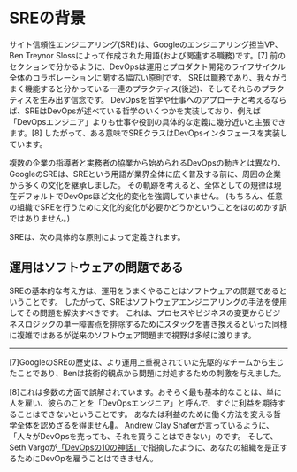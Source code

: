 # SREの背景

サイト信頼性エンジニアリング(SRE)は、Googleのエンジニアリング担当VP、Ben Treynor Slossによって作成された用語(および関連する職務)です。[7]
前のセクションで分かるように、DevOpsは運用とプロダクト開発のライフサイクル全体のコラボレーションに関する幅広い原則です。
SREは職務であり、我々がうまく機能すると分かっている一連のプラクティス(後述)、そしてそれらのプラクティスを生み出す信念です。
DevOpsを哲学や仕事へのアプローチと考えるならば、SREはDevOpsが述べている哲学のいくつかを実装しており、例えば 「DevOpsエンジニア」よりも仕事や役割の具体的な定義に幾分近いと主張できます。[8]
したがって、ある意味でSREクラスはDevOpsインタフェースを実装しています。

複数の企業の指導者と実務者の協業から始められるDevOpsの動きとは異なり、GoogleのSREは、SREという用語が業界全体に広く普及する前に、周囲の企業から多くの文化を継承しました。
その軌跡を考えると、全体としての規律は現在デフォルトでDevOpsほど文化的変化を強調していません。
(もちろん、任意の組織でSREを行うために文化的変化が必要かどうかということをほのめかす訳ではありません。)

SREは、次の具体的な原則によって定義されます。

## 運用はソフトウェアの問題である

SREの基本的な考え方は、運用をうまくやることはソフトウェアの問題であるということです。
したがって、SREはソフトウェアエンジニアリングの手法を使用してその問題を解決すべきです。
これは、プロセスやビジネスの変更からビジネスロジックの単一障害点を排除するためにスタックを書き換えるといった同様に複雑ではあるが従来のソフトウェア問題まで視野は多岐に渡ります。

----------
[7]GoogleのSREの歴史は、より運用上重視されていた先駆的なチームから生じたことであり、Benは技術的観点から問題に対処するための刺激を与えました。

[8]これは多数の方面で誤解されています。おそらく最も基本的なことは、単に人を雇い、彼らのことを「DevOpsエンジニア」と呼んで、すぐに利益を期待することはできないということです。
あなたは利益のために働く方法を変える哲学全体を認めざるを得ません。
[Andrew Clay Shaferが言っているように](http://bit.ly/2sy7UVI)、「人々がDevOpsを売っても、それを買うことはできない」のです。
そして、Seth Vargoが[「DevOpsの10の神話」](http://bit.ly/2HcHmP1)で指摘したように、あなたの組織を是正するためにDevOpを雇うことはできません。

